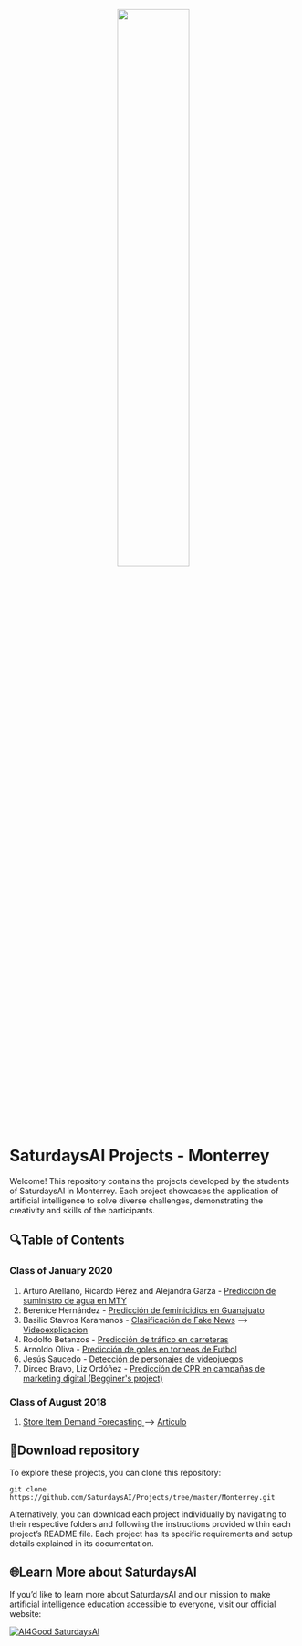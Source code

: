 <p align="center"><img width="50%" src="https://saturdaysai.github.io/saturdaysai/images/logo.png" /></p>

# SaturdaysAI Projects - Monterrey

Welcome! This repository contains the projects developed by the students of SaturdaysAI in Monterrey. Each project showcases the application of artificial intelligence to solve diverse challenges, demonstrating the creativity and skills of the participants.

## 🔍Table of Contents

### Class of January 2020
 
1) Arturo Arellano, Ricardo Pérez and Alejandra Garza - [Predicción de suministro de agua en MTY](https://github.com/alejandragza/SaturdaysAI_agua/)
2) Berenice Hernández - [Predicción de feminicidios en Guanajuato](https://github.com/berenicehdr/SaturdaysAI_Fem)
3) Basilio Stavros Karamanos - [Clasificación de Fake News](https://github.com/StavroK/MtySaturdayAI2020) --> [Videoexplicacion](https://youtu.be/IhaUIGWbw6I)
4) Rodolfo Betanzos - [Predicción de tráfico en carreteras](https://github.com/rodolfobetanzos/SaturdaysAI)
5) Arnoldo Oliva - [Predicción de goles en torneos de Futbol](https://github.com/ArnoldoOliva/Proyecto_SaturdaysAI)
6) Jesús Saucedo - [Detección de personajes de videojuegos](https://github.com/jesuss83/saturdaysAI20)
7) Dirceo Bravo, Liz Ordóñez - [Predicción de CPR en campañas de marketing digital (Begginer's project)](https://github.com/DirceoQA/00SaturdayAI_2020_AB)

### Class of August 2018

1) [Store Item Demand Forecasting ](https://github.com/iamonterrey/DemandForecasting) --> [Articulo](https://medium.com/ai6monterrey/ai6-saturdays-monterrey-final-project-71047d3bd527)

## 💾Download repository

To explore these projects, you can clone this repository:
```
git clone https://github.com/SaturdaysAI/Projects/tree/master/Monterrey.git
```
Alternatively, you can download each project individually by navigating to their respective folders and following the instructions provided within each project’s README file.
Each project has its specific requirements and setup details explained in its documentation.

## 🌐Learn More about SaturdaysAI

If you’d like to learn more about SaturdaysAI and our mission to make artificial intelligence education accessible to everyone, visit our official website:

[![AI4Good SaturdaysAI](https://img.shields.io/badge/AI4Good-SaturdaysAI-orange)](https://saturdays.ai/)
